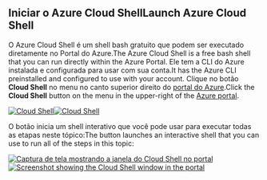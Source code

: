 ## <a name="launch-azure-cloud-shell"></a><span data-ttu-id="2f177-101">Iniciar o Azure Cloud Shell</span><span class="sxs-lookup"><span data-stu-id="2f177-101">Launch Azure Cloud Shell</span></span>

<span data-ttu-id="2f177-102">O Azure Cloud Shell é um shell bash gratuito que podem ser executado diretamente no Portal do Azure.</span><span class="sxs-lookup"><span data-stu-id="2f177-102">The Azure Cloud Shell is a free bash shell that you can run directly within the Azure Portal.</span></span> <span data-ttu-id="2f177-103">Ele tem a CLI do Azure instalada e configurada para usar com sua conta.</span><span class="sxs-lookup"><span data-stu-id="2f177-103">It has the Azure CLI preinstalled and configured to use with your account.</span></span> <span data-ttu-id="2f177-104">Clique no botão **Cloud Shell** no menu no canto superior direito do [portal do Azure](https://portal.azure.com).</span><span class="sxs-lookup"><span data-stu-id="2f177-104">Click the **Cloud Shell** button on the menu in the upper-right of the [Azure portal](https://portal.azure.com).</span></span>

<span data-ttu-id="2f177-105">[![Cloud Shell](../media/cloud-shell-try-it/cloud-shell-menu.png)](https://portal.azure.com)</span><span class="sxs-lookup"><span data-stu-id="2f177-105">[![Cloud Shell](../media/cloud-shell-try-it/cloud-shell-menu.png)](https://portal.azure.com)</span></span>

<span data-ttu-id="2f177-106">O botão inicia um shell interativo que você pode usar para executar todas as etapas neste tópico:</span><span class="sxs-lookup"><span data-stu-id="2f177-106">The button launches an interactive shell that you can use to run all of the steps in this topic:</span></span>

<span data-ttu-id="2f177-107">[![Captura de tela mostrando a janela do Cloud Shell no portal](../media/cloud-shell-try-it/cloud-shell-safari.png)](https://portal.azure.com)</span><span class="sxs-lookup"><span data-stu-id="2f177-107">[![Screenshot showing the Cloud Shell window in the portal](../media/cloud-shell-try-it/cloud-shell-safari.png)](https://portal.azure.com)</span></span>
